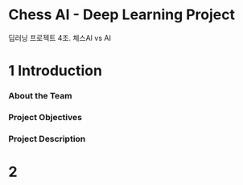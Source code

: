 # Chess AI - Deep Learning Project
딥러닝 프로젝트 4조. 체스AI vs AI


# 1 Introduction
### About the Team

### Project Objectives

### Project Description

# 2 
